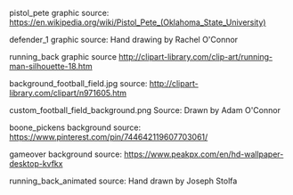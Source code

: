 pistol_pete graphic
source: https://en.wikipedia.org/wiki/Pistol_Pete_(Oklahoma_State_University)

defender_1 graphic
source: Hand drawing by Rachel O'Connor

running_back graphic
source http://clipart-library.com/clip-art/running-man-silhouette-18.htm

background_football_field.jpg 
source: http://clipart-library.com/clipart/n971605.htm

custom_football_field_background.png
Source: Drawn by Adam O'Connor

boone_pickens background 
source: https://www.pinterest.com/pin/744642119607703061/

gameover background
source: https://www.peakpx.com/en/hd-wallpaper-desktop-kvfkx

running_back_animated
source: Hand drawn by Joseph Stolfa
